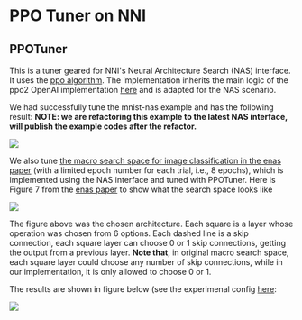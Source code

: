 PPO Tuner on NNI
===

## PPOTuner

This is a tuner geared for NNI's Neural Architecture Search (NAS) interface. It uses the [ppo algorithm](https://arxiv.org/abs/1707.06347). The implementation inherits the main logic of the ppo2 OpenAI implementation [here](https://github.com/openai/baselines/tree/master/baselines/ppo2) and is adapted for the NAS scenario.

We had successfully tune the mnist-nas example and has the following result:
**NOTE: we are refactoring this example to the latest NAS interface, will publish the example codes after the refactor.**

![](../../img/ppo_mnist.png)

We also tune [the macro search space for image classification in the enas paper](https://github.com/microsoft/nni/tree/master/examples/trials/nas_cifar10) (with a limited epoch number for each trial, i.e., 8 epochs), which is implemented using the NAS interface and tuned with PPOTuner. Here is Figure 7 from the [enas paper](https://arxiv.org/pdf/1802.03268.pdf) to show what the search space looks like

![](../../img/enas_search_space.png)

The figure above was the chosen architecture. Each square is a layer whose operation was chosen from 6 options. Each dashed line is a skip connection, each square layer can choose 0 or 1 skip connections, getting the output from a previous layer. __Note that__, in original macro search space, each square layer could choose any number of skip connections, while in our implementation, it is only allowed to choose 0 or 1.

The results are shown in figure below (see the experimenal config [here](https://github.com/microsoft/nni/blob/master/examples/trials/nas_cifar10/config_ppo.yml):

![](../../img/ppo_cifar10.png)
